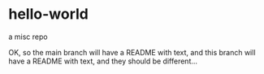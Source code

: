 # hello-world
a misc repo


OK, so the main branch will have a README with text, and this branch will have a README with text, and they should be different...



